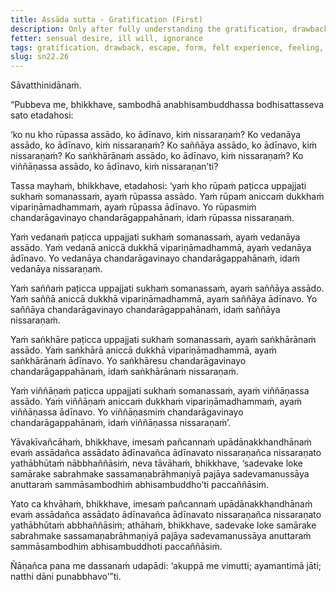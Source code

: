 ```yaml
---
title: Assāda sutta - Gratification (First)
description: Only after fully understanding the gratification, drawback, and escape in the case of form, felt experience, perception, intentional constructions, and consciousness, the Buddha declared that he had attained the unsurpassed perfect awakening.
fetter: sensual desire, ill will, ignorance
tags: gratification, drawback, escape, form, felt experience, feeling, perception, intentional constructions, consciousness, sensual desire, ill will, ignorance, awakening, impermanence, suffering, sn, sn22-34, sn22
slug: sn22.26
---
```


Sāvatthinidānaṁ.

“Pubbeva me, bhikkhave, sambodhā anabhisambuddhassa bodhisattasseva sato etadahosi:

‘ko nu kho rūpassa assādo, ko ādīnavo, kiṁ nissaraṇaṁ?
Ko vedanāya assādo, ko ādīnavo, kiṁ nissaraṇaṁ?
Ko saññāya assādo, ko ādīnavo, kiṁ nissaraṇaṁ?
Ko saṅkhārānaṁ assādo, ko ādīnavo, kiṁ nissaraṇaṁ?
Ko viññāṇassa assādo, ko ādīnavo, kiṁ nissaraṇan’ti?

Tassa mayhaṁ, bhikkhave, etadahosi: ‘yaṁ kho rūpaṁ paṭicca uppajjati sukhaṁ somanassaṁ, ayaṁ rūpassa assādo. Yaṁ rūpaṁ aniccaṁ dukkhaṁ vipariṇāmadhammaṁ, ayaṁ rūpassa ādīnavo. Yo rūpasmiṁ chandarāgavinayo chandarāgappahānaṁ, idaṁ rūpassa nissaraṇaṁ.

Yaṁ vedanaṁ paṭicca uppajjati sukhaṁ somanassaṁ, ayaṁ vedanāya assādo. Yaṁ vedanā aniccā dukkhā vipariṇāmadhammā, ayaṁ vedanāya ādīnavo. Yo vedanāya chandarāgavinayo chandarāgappahānaṁ, idaṁ vedanāya nissaraṇaṁ.

Yaṁ saññaṁ paṭicca uppajjati sukhaṁ somanassaṁ, ayaṁ saññāya assādo. Yaṁ saññā aniccā dukkhā vipariṇāmadhammā, ayaṁ saññāya ādīnavo. Yo saññāya chandarāgavinayo chandarāgappahānaṁ, idaṁ saññāya nissaraṇaṁ.

Yaṁ saṅkhāre paṭicca uppajjati sukhaṁ somanassaṁ, ayaṁ saṅkhārānaṁ assādo. Yaṁ saṅkhārā aniccā dukkhā vipariṇāmadhammā, ayaṁ saṅkhārānaṁ ādīnavo. Yo saṅkhāresu chandarāgavinayo chandarāgappahānaṁ, idaṁ saṅkhārānaṁ nissaraṇaṁ.

Yaṁ viññāṇaṁ paṭicca uppajjati sukhaṁ somanassaṁ, ayaṁ viññāṇassa assādo. Yaṁ viññāṇaṁ aniccaṁ dukkhaṁ vipariṇāmadhammaṁ, ayaṁ viññāṇassa ādīnavo. Yo viññāṇasmiṁ chandarāgavinayo chandarāgappahānaṁ, idaṁ viññāṇassa nissaraṇaṁ’.

Yāvakīvañcāhaṁ, bhikkhave, imesaṁ pañcannaṁ upādānakkhandhānaṁ evaṁ assādañca assādato ādīnavañca ādīnavato nissaraṇañca nissaraṇato yathābhūtaṁ nābbhaññāsiṁ, neva tāvāhaṁ, bhikkhave, ‘sadevake loke samārake sabrahmake sassamaṇabrāhmaṇiyā pajāya sadevamanussāya anuttaraṁ sammāsambodhiṁ abhisambuddho’ti paccaññāsiṁ.

Yato ca khvāhaṁ, bhikkhave, imesaṁ pañcannaṁ upādānakkhandhānaṁ evaṁ assādañca assādato ādīnavañca ādīnavato nissaraṇañca nissaraṇato yathābhūtaṁ abbhaññāsiṁ; athāhaṁ, bhikkhave, sadevake loke samārake sabrahmake sassamaṇabrāhmaṇiyā pajāya sadevamanussāya anuttaraṁ sammāsambodhiṁ abhisambuddhoti paccaññāsiṁ.

Ñāṇañca pana me dassanaṁ udapādi: ‘akuppā me vimutti; ayamantimā jāti; natthi dāni punabbhavo’”ti.
